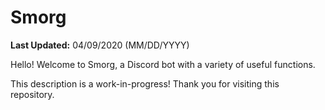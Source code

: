 # Smorg
**Last Updated:** 04/09/2020 (MM/DD/YYYY)

Hello! Welcome to Smorg, a Discord bot with a variety of useful functions.

This description is a work-in-progress! Thank you for visiting this repository.